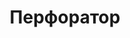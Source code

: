 ---
id: '33'
title: Перфоратор 
description: Залог 2000 рублей
price: '200'
order: 33
default_thumbnail_image: images/IMG_20210204_151635.jpg
default_original_image: images/IMG_20210204_151635_sm.jpg
category: content/category/01electro.md
featured: true
layout: product
---